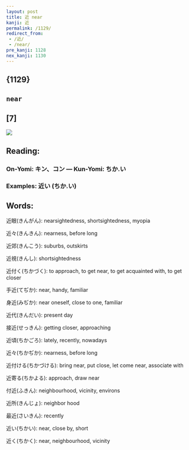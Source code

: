 ```yaml
---
layout: post
title: 近 near
kanji: 近
permalink: /1129/
redirect_from:
 - /近/
 - /near/
pre_kanji: 1128
nex_kanji: 1130
---
```


## {1129}

## `near`

## [7]

<div class="stroke"><img src="E8BF91.png" /></div>

## Reading:

### On-Yomi: キン、コン &mdash; Kun-Yomi: ちか.い

### Examples: 近い (ちか.い)

## Words:

近眼(きんがん): nearsightedness, shortsightedness, myopia

近々(きんきん): nearness, before long

近郊(きんこう): suburbs, outskirts

近視(きんし): shortsightedness

近付く(ちかづく): to approach, to get near, to get acquainted with, to get closer

手近(てぢか): near, handy, familiar

身近(みぢか): near oneself, close to one, familiar

近代(きんだい): present day

接近(せっきん): getting closer, approaching

近頃(ちかごろ): lately, recently, nowadays

近々(ちかぢか): nearness, before long

近付ける(ちかづける): bring near, put close, let come near, associate with

近寄る(ちかよる): approach, draw near

付近(ふきん): neighbourhood, vicinity, environs

近所(きんじょ): neighbor hood

最近(さいきん): recently

近い(ちかい): near, close by, short

近く(ちかく): near, neighbourhood, vicinity
